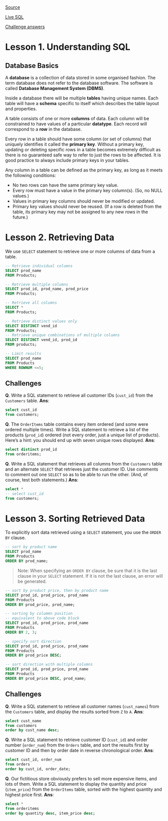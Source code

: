 [Source](https://learning.oreilly.com/library/view/sams-teach-yourself/9780135182925/)

[Live SQL](https://livesql.oracle.com/)

[Challenge answers](https://forta.com/books/0135182794/challenges/)

# Lesson 1. Understanding SQL

## Database Basics

A **database** is a collection of data stored in some organised fashion. The term database does not refer to the database software. The software is called **Database Management System (DBMS)**.

Inside a database there will be multiple **tables** having unique names. Each table will have a **schema** specific to itself which describes the table layout and properties.

A table consists of one or more **columns** of data. Each column will be constrained to have values of a particular **datatype**. Each record will correspond to a **row** in the database.

Every row in a table should have some column (or set of columns) that uniquely identifies it called the **primary key**. Without a primary key, updating or deleting specific rows in a table becomes extremely difficult as there is no guaranteed safe way to refer to just the rows to be affected. It is good practice to always include primary keys in your tables.

Any column in a table can be defined as the primary key, as long as it meets the following conditions:

- No two rows can have the same primary key value.
-  Every row must have a value in the primary key column(s). (So, no NULL values.)
-  Values in primary key columns should never be modified or updated.
-  Primary key values should never be reused. (If a row is deleted from the table, its primary key may not be assigned to any new rows in the future.)

# Lesson 2. Retrieving Data

We use `SELECT` statement to retrieve one or more columns of data from a table.

```sql
-- Retrieve individual columns
SELECT prod_name
FROM Products;
```
```sql
-- Retrieve multiple columns
SELECT prod_id, prod_name, prod_price
FROM Products;
```
```sql
-- Retrieve all columns
SELECT *
FROM Products;
```
```sql
-- Retrieve distinct values only
SELECT DISTINCT vend_id
FROM Products;
-- Retrieve unique combinations of multiple columns
SELECT DISTINCT vend_id, prod_id 
FROM products;
```
```sql
-- Limit results
SELECT prod_name
FROM Products
WHERE ROWNUM <=5;
```
## Challenges
**Q**.  Write a SQL statement to retrieve all customer IDs (`cust_id`) from the  `Customers`  table.
**Ans**: 
```sql
select cust_id
from customers;
```

**Q**. The  `OrderItems`  table contains every item ordered (and some were ordered multiple times). Write a SQL statement to retrieve a list of the products (`prod_id`) ordered (not every order, just a unique list of products). Here’s a hint: you should end up with seven unique rows displayed.
**Ans**:
```sql
select distinct prod_id
from orderitems;
```
**Q**. Write a SQL statement that retrieves all columns from the  `Customers`  table and an alternate  `SELECT`  that retrieves just the customer ID. Use comments to comment out one  `SELECT`  so as to be able to run the other. (And, of course, test both statements.)
**Ans**:
```sql
select *
-- select cust_id
from customers;
```

# Lesson 3. Sorting Retrieved Data

To explicitly sort data retrieved using a `SELECT` statement, you use the `ORDER BY` clause.

```sql
-- sort by product name
SELECT prod_name
FROM Products
ORDER BY prod_name;
```
>Note: When specifying an `ORDER BY` clause, be sure that it is the last clause in your `SELECT` statement. If it is not the last clause, an error will be generated.

```sql
-- sort by product price, then by product name
SELECT prod_id, prod_price, prod_name
FROM Products
ORDER BY prod_price, prod_name;
```
```sql
-- sorting by colummn position
-- equivalent to above code block
SELECT prod_id, prod_price, prod_name
FROM Products
ORDER BY 2, 3;
```
```sql
-- specify sort direction
SELECT prod_id, prod_price, prod_name
FROM Products
ORDER BY prod_price DESC;
```
```sql
-- sort direction with multiple columns
SELECT prod_id, prod_price, prod_name
FROM Products
ORDER BY prod_price DESC, prod_name;
```

## Challenges

**Q**. Write a SQL statement to retrieve all customer names (`cust_names`) from the  `Customers`  table, and display the results sorted from  `Z`  to  `A`.
**Ans**:
```sql
select cust_name
from customers
order by cust_name desc;
```

**Q**. Write a SQL statement to retrieve customer ID (`cust_id`) and order number (`order_num`) from the  `Orders`  table, and sort the results first by customer ID and then by order date in reverse chronological order.
**Ans**:
```sql
select cust_id, order_num
from orders
order by cust_id, order_date;
```

**Q**. Our fictitious store obviously prefers to sell more expensive items, and lots of them. Write a SQL statement to display the quantity and price (`item_price`) from the  `OrderItems`  table, sorted with the highest quantity and highest price first.
**Ans**:
```sql
select * 
from orderitems
order by quantity desc, item_price desc;
```